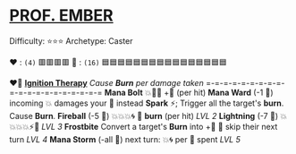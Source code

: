 # [**__PROF. EMBER__**](<https://www.youtube.com/watch?v=ZPdk5GaIDjo>)
Difficulty: ⭐⭐⭐
Archetype: Caster

:heart: : `(4)`   :red_square::red_square::red_square::red_square:
:large_blue_diamond: : `(16)` :blue_square::blue_square::blue_square::blue_square::blue_square::blue_square::blue_square::blue_square::blue_square::blue_square::blue_square::blue_square::blue_square::blue_square::blue_square::blue_square:

:heart_on_fire: [**Ignition Therapy**](https://media.discordapp.net/attachments/1056365502101979146/1168052054917398568/Ember.jpg?ex=65505c3f&is=653de73f&hm=b33dcbcc8e89e2093ff3eee238d467df106c3692b3238d39f769e4fd9a7a559a&=)
*Cause __Burn__ per damage taken*
=-=-=-=-=-=-=-=-=-=-=-=-=-=-=-=-=-=-=-=
**Mana Bolt** :boom::dart::twisted_rightwards_arrows: +:large_blue_diamond: (per hit)
**Mana Ward** (-1 :large_blue_diamond:) incoming :boom: damages your :large_blue_diamond: instead
**Spark** :zap:; Trigger all the target's __burn__. Cause __Burn__.
**Fireball** (-5 :large_blue_diamond:) :boom::boom::boom::cyclone: :twisted_rightwards_arrows: __burn__ (per hit) *LVL 2*
**Lightning** (-7 :large_blue_diamond:) :boom::boom::boom::boom::zap::no_entry_sign: *LVL 3*
**Frostbite** Convert a target's __Burn__ into +🔷 :twisted_rightwards_arrows: skip their next turn *LVL 4*
**Mana Storm** (-all :large_blue_diamond:) next turn: :boom::cyclone: per :large_blue_diamond: spent *LVL 5*
